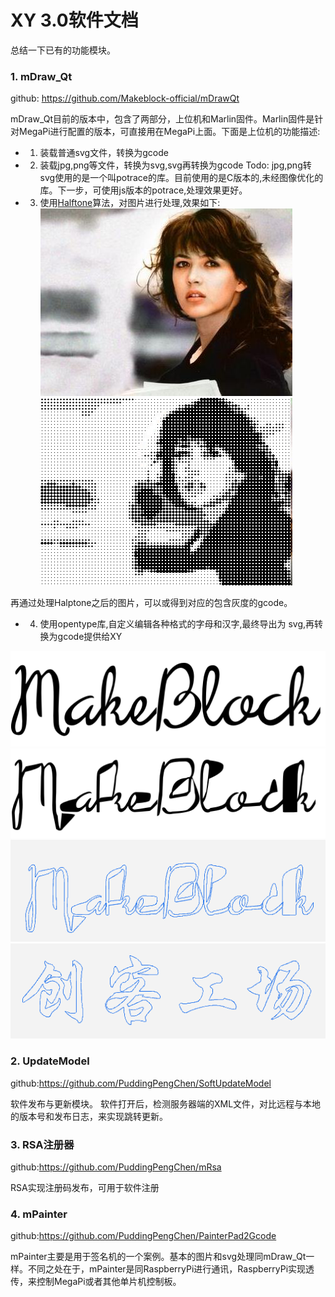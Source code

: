 
# XY 3.0软件文档


总结一下已有的功能模块。

### 1. mDraw_Qt
github: https://github.com/Makeblock-official/mDrawQt

mDraw_Qt目前的版本中，包含了两部分，上位机和Marlin固件。Marlin固件是针对MegaPi进行配置的版本，可直接用在MegaPi上面。下面是上位机的功能描述:

- 1. 装载普通svg文件，转换为gcode

- 2. 装载jpg,png等文件，转换为svg,svg再转换为gcode
     Todo:  jpg,png转svg使用的是一个叫potrace的库。目前使用的是C版本的,未经图像优化的库。下一步，可使用js版本的potrace,处理效果更好。

- 3. 使用[Halftone](http://www.cse.cuhk.edu.hk/~ttwong/papers/structurehalftone/structurehalftone.html)算法，对图片进行处理,效果如下:
![原图][1]  
![处理后][2]

再通过处理Halptone之后的图片，可以或得到对应的包含灰度的gcode。

- 4. 使用opentype库,自定义编辑各种格式的字母和汉字,最终导出为      svg,再转换为gcode提供给XY

![原][3]
![定制][4]
![线路][5]
![中文][6]

### 2. UpdateModel
github:https://github.com/PuddingPengChen/SoftUpdateModel

软件发布与更新模块。
软件打开后，检测服务器端的XML文件，对比远程与本地的版本号和发布日志，来实现跳转更新。

### 3. RSA注册器
github:https://github.com/PuddingPengChen/mRsa

RSA实现注册码发布，可用于软件注册

### 4. mPainter
github:https://github.com/PuddingPengChen/PainterPad2Gcode

mPainter主要是用于签名机的一个案例。基本的图片和svg处理同mDraw_Qt一样。不同之处在于，mPainter是同RaspberryPi进行通讯，RaspberryPi实现透传，来控制MegaPi或者其他单片机控制板。

  [1]: ./image/temp.png "temp.png"
  [2]: ./image/hi.png "hi.png"
  [3]: ./image/ma.png "ma.png"
  [4]: ./image/ma2.png "ma2.png"
  [5]: ./image/ma3.png "ma3.png"
  [6]: ./image/make.png "make.png"
